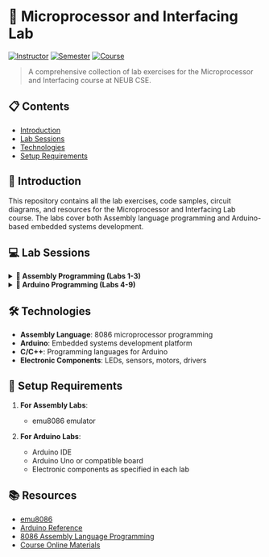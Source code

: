 # 🔬 Microprocessor and Interfacing Lab

[![Instructor](https://img.shields.io/badge/Instructor-Shahadat%20Hussain%20Parvez-indigo)](https://github.com/shparvez001)
[![Semester](https://img.shields.io/badge/Semester-Spring%202025-blue)](#)
[![Course](https://img.shields.io/badge/Course-CSE-orange)](#)

> A comprehensive collection of lab exercises for the Microprocessor and Interfacing course at NEUB CSE.

## 📋 Contents

- [Introduction](#introduction)
- [Lab Sessions](#lab-sessions)
- [Technologies](#technologies)
- [Setup Requirements](#setup-requirements)

## 🚀 Introduction

This repository contains all the lab exercises, code samples, circuit diagrams, and resources for the Microprocessor and Interfacing Lab course. The labs cover both Assembly language programming and Arduino-based embedded systems development.

## 💻 Lab Sessions

<details>
<summary><b>🧩 Assembly Programming (Labs 1-3)</b></summary>

### Lab 1: Introduction
- [📁 Lab Materials](Assembly/Lab1)
- 🔍 General discussion and software installation

### Lab 2: Basic Assembly Programming
- [📁 Lab Materials](Assembly/Lab2)
- 🧠 Basic Structure of 8086 Assembly code and printing characters
- 🔤 Input and output of characters
- 📝 Printing a string (`HELLO THERE`) the hard way
- 📋 Printing a string the easy way
- 🔄 Case conversion (uppercase ↔ lowercase)
- 🧮 Simple arithmetic operations
### Lab 3: Advanced Assembly Programming
- [📁 Lab Materials](Assembly/Lab3)
- 👤 User input processing (name initials)
- 🎨 Pattern drawing using stars (boxes, hollow shapes)
- 🔄 Loop implementations and flow control
- 🔢 Number conversion (hexadecimal to decimal)
- 🧮 Comparison and absolute value operations
</details>

<details>
<summary><b>🤖 Arduino Programming (Labs 4-9)</b></summary>

### Lab 4: Introduction to Arduino
- [📁 Lab Materials](Arduino/lab4)
- 💡 Hello World program in Arduino

### Lab 5: Basic I/O in AVR
- [📁 Lab Materials](Arduino/lab5)
- 💡 LED blinking code in AVR
- 🎛️ Basic Input and output code for AVR

### Lab 6: Advanced I/O Operations
- [📁 Lab Materials](Arduino/lab6)
- 💾 EEPROM read and write operations
- 🔄 LED pattern storage and retrieval
- ⚡ PWM implementation and control
- 🌈 LED fading effects

### Lab 7: Sensors and Interrupts
- [📁 Lab Materials](Arduino/lab7)
- 📊 Analog readings with built-in ADC
- 📈 Voltage measurement and display
- 🔆 Light sensor (LDR) implementation
- 🔘 Switch-based input handling
- ⚡ Interrupt-driven programming

### Lab 8: Motor Control
- [📁 Lab Materials](Arduino/lab8)
- 🔄 DC motor control with L298 driver
- 🎚️ Variable speed control
- 🦾 Servo motor control

### Lab 9: Robotics Applications
- [📁 Lab Materials](Arduino/lab9)
- 🤖 Differential drive robot control
- 🚗 Movement functions implementation
- 🎮 Variable speed robot control
- 🧠 Advanced robot control concepts
</details>

## 🛠️ Technologies

- **Assembly Language**: 8086 microprocessor programming
- **Arduino**: Embedded systems development platform
- **C/C++**: Programming languages for Arduino
- **Electronic Components**: LEDs, sensors, motors, drivers

## 📌 Setup Requirements

1. **For Assembly Labs**:
   - emu8086 emulator

2. **For Arduino Labs**:
   - Arduino IDE
   - Arduino Uno or compatible board
   - Electronic components as specified in each lab

## 📚 Resources
- [emu8086](https://github.com/ahnayef/Code-Practice/blob/main/Codes/Microprocessor/Assets/emu8086.zip)
- [Arduino Reference](https://www.arduino.cc/reference/en/)
- [8086 Assembly Language Programming](https://www.tutorialspoint.com/microprocessor/microprocessor_8086_instruction_sets.htm)
- [Course Online Materials](https://www.youtube.com/watch?v=ulclNTYsoGQ)

